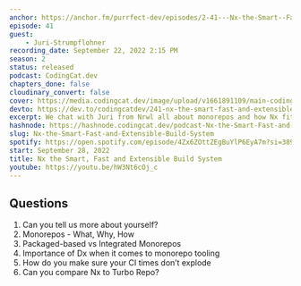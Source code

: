 ```yaml
---
anchor: https://anchor.fm/purrfect-dev/episodes/2-41---Nx-the-Smart--Fast-and-Extensible-Build-System-e1od4to
episode: 41
guest: 
    - Juri-Strumpflohner
recording_date: September 22, 2022 2:15 PM
season: 2
status: released
podcast: CodingCat.dev
chapters_done: false
cloudinary_convert: false
cover: https://media.codingcat.dev/image/upload/v1661891109/main-codingcatdev-photo/Nx-the-Smart-Fast-and-Extensible-Build-System.jpg
devto: https://dev.to/codingcatdev/241-nx-the-smart-fast-and-extensible-build-system-5gn0
excerpt: We chat with Juri from Nrwl all about monorepos and how Nx fits into your development pipeline.
hashnode: https://hashnode.codingcat.dev/podcast-Nx-the-Smart-Fast-and-Extensible-Build-System
slug: Nx-the-Smart-Fast-and-Extensible-Build-System
spotify: https://open.spotify.com/episode/4Zx6ZOttZEgBuYlP6EyA7m?si=389H089iSkGchqkT8aiVmA
start: September 28, 2022
title: Nx the Smart, Fast and Extensible Build System
youtube: https://youtu.be/hW3Nt6cOj_c
---
```

## Questions

1. Can you tell us more about yourself?
2. Monorepos - What, Why, How
3. Packaged-based vs Integrated Monorepos
4. Importance of Dx when it comes to monorepo tooling
5. How do you make sure your CI times don’t explode
6. Can you compare Nx to Turbo Repo?